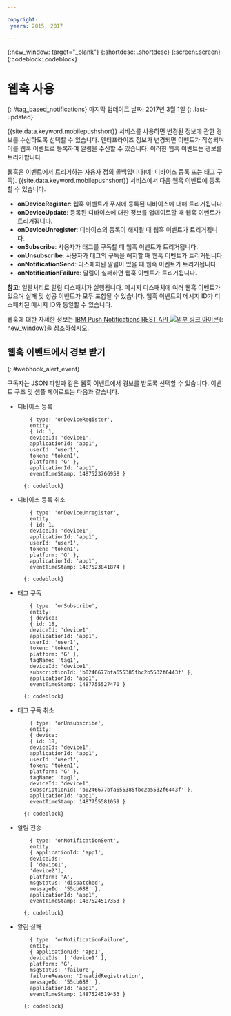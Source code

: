 ```yaml
---

copyright:
 years: 2015, 2017

---
```


{:new_window: target="_blank"}
{:shortdesc: .shortdesc}
{:screen:.screen}
{:codeblock:.codeblock}

# 웹훅 사용 
{: #tag_based_notifications}
마지막 업데이트 날짜: 2017년 3월 1일
{: .last-updated}


{{site.data.keyword.mobilepushshort}} 서비스를 사용하면 변경된 정보에 관한 경보를 수신하도록 선택할 수 있습니다. 엔터프라이즈 정보가 변경되면 이벤트가 작성되며 이를 웹훅 이벤트로 등록하여 알림을 수신할 수 있습니다. 이러한 웹훅 이벤트는 경보를 트리거합니다.  

웹훅은 이벤트에서 트리거하는 사용자 정의 콜백입니다(예: 디바이스 등록 또는 태그 구독). {{site.data.keyword.mobilepushshort}} 서비스에서 다음 웹훅 이벤트에 등록할 수 있습니다.  

- **onDeviceRegister**: 웹훅 이벤트가 푸시에 등록된 디바이스에 대해 트리거됩니다. 
- **onDeviceUpdate**: 등록된 디바이스에 대한 정보를 업데이트할 때 웹훅 이벤트가 트리거됩니다. 
- **onDeviceUnregister**: 디바이스의 등록이 해지될 때 웹훅 이벤트가 트리거됩니다.  
- **onSubscribe**: 사용자가 태그를 구독할 때 웹훅 이벤트가 트리거됩니다. 
- **onUnsubscribe**: 사용자가 태그의 구독을 해지할 때 웹훅 이벤트가 트리거됩니다. 
- **onNotificationSend**: 디스패치된 알림이 있을 때 웹훅 이벤트가 트리거됩니다. 
- **onNotificationFailure**: 알림이 실패하면 웹훅 이벤트가 트리거됩니다. 


**참고**: 일괄처리로 알림 디스패치가 실행됩니다. 메시지 디스패치에 여러 웹훅 이벤트가 있으며 실패 및 성공 이벤트가 모두 포함될 수 있습니다.
웹훅 이벤트의 메시지 ID가 디스패치된 메시지 ID와 동일할 수 있습니다.  

웹훅에 대한 자세한 정보는 [IBM Push Notifications REST API ![외부 링크 아이콘](../../icons/launch-glyph.svg "외부 링크 아이콘")](https://mobile.{DomainName}/imfpush/#/webhooks){: new_window}을 참조하십시오. 

## 웹훅 이벤트에서 경보 받기
{: #webhook_alert_event}

구독자는 JSON 파일과 같은 웹훅 이벤트에서 경보를 받도록 선택할 수 있습니다. 이벤트 구조 및 샘플 페이로드는 다음과 같습니다. 

- 디바이스 등록
	```
		{ type: 'onDeviceRegister',
		entity:
		{ id: 1,
		deviceId: 'device1',
		applicationId: 'app1',
		userId: 'user1',
		token: 'token1',
		platform: 'G' },
		applicationId: 'app1',
		eventTimeStamp: 1487523766958 }
	```
		{: codeblock}

- 디바이스 등록 취소
	```
		{ type: 'onDeviceUnregister',
		entity:
		{ id: 1,
		deviceId: 'device1',
		applicationId: 'app1',
		userId: 'user1',
		token: 'token1',
		platform: 'G' },
		applicationId: 'app1',
		eventTimeStamp: 1487523841874 }
	```
		{: codeblock}

- 태그 구독
	```
		{ type: 'onSubscribe',
		entity:
		{ device:
		{ id: 18,
		deviceId: 'device1',
		applicationId: 'app1',
		userId: 'user1',
		token: 'token1',
		platform: 'G' },
		tagName: 'tag1',
		deviceId: 'device1',
		subscriptionId: 'b0246677bfa655385fbc2b5532f6443f' },
		applicationId: 'app1',
		eventTimeStamp: 1487755527470 }
	```
		{: codeblock}

- 태그 구독 취소
	```
		{ type: 'onUnsubscribe',
		entity:
		{ device:
		{ id: 18,
		deviceId: 'device1',
		applicationId: 'app1',
		userId: 'user1',
		token: 'token1',
		platform: 'G' },
		tagName: 'tag1',
		deviceId: 'device1',
		subscriptionId: 'b0246677bfa655385fbc2b5532f6443f' },
		applicationId: 'app1',
		eventTimeStamp: 1487755581059 }
	```
		{: codeblock}

- 알림 전송
	```
		{ type: 'onNotificationSent',
		entity:
		{ applicationId: 'app1',
		deviceIds:
		[ 'device1',
		'device2'],
		platform: 'A',
		msgStatus: 'dispatched',
		messageId: '55cb688' },
		applicationId: 'app1',
		eventTimeStamp: 1487524517353 }
	```
		{: codeblock}

- 알림 실패
	```
		{ type: 'onNotificationFailure',
		entity:
		{ applicationId: 'app1',
		deviceIds: [ 'device1' ],
		platform: 'G',
		msgStatus: 'failure',
		failureReason: 'InvalidRegistration',
		messageId: '55cb688' },
		applicationId: 'app1',
		eventTimeStamp: 1487524519453 }
	```
		{: codeblock}

